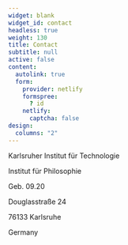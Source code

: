 ```yaml
---
widget: blank
widget_id: contact
headless: true
weight: 130
title: Contact
subtitle: null
active: false
content:
  autolink: true
  form:
    provider: netlify
    formspree:
      ? id
    netlify:
      captcha: false
design:
  columns: "2"
---
```

Karlsruher Institut für Technologie

Institut für Philosophie

Geb. 09.20

Douglasstraße 24

76133 Karlsruhe

Germany

